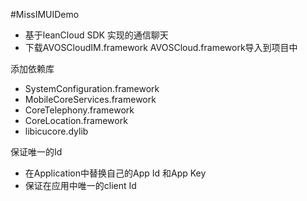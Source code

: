 #MissIMUIDemo

* 基于leanCloud SDK 实现的通信聊天
* 下载AVOSCloudIM.framework AVOSCloud.framework导入到项目中

添加依赖库

* SystemConfiguration.framework
* MobileCoreServices.framework
* CoreTelephony.framework
* CoreLocation.framework
* libicucore.dylib

保证唯一的Id

* 在Application中替换自己的App Id 和App Key
* 保证在应用中唯一的client Id
